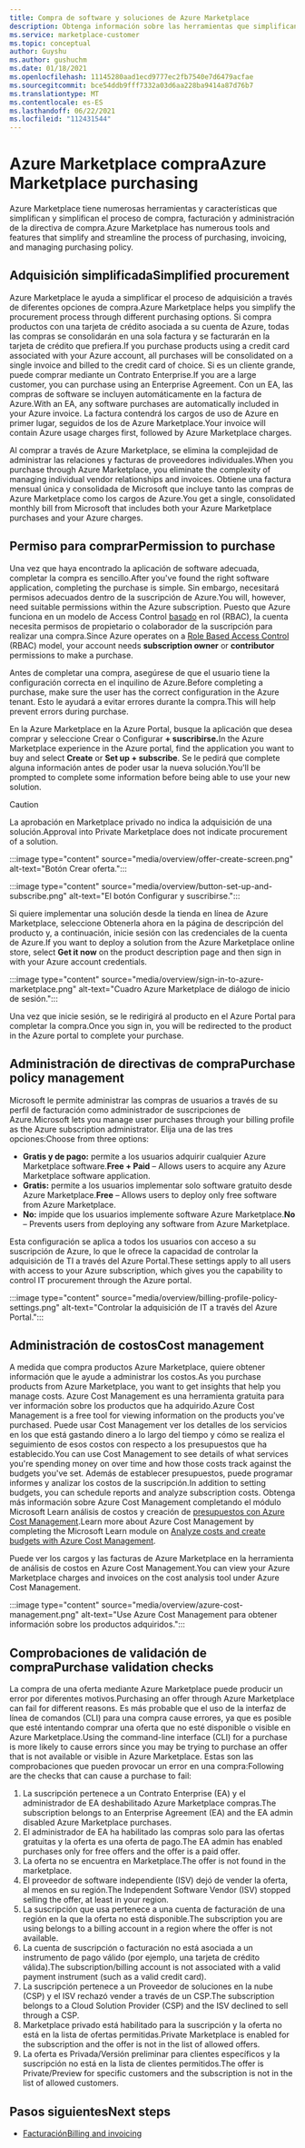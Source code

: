 ```yaml
---
title: Compra de software y soluciones de Azure Marketplace
description: Obtenga información sobre las herramientas que simplifican y simplifican las compras y la administración de software en Azure Marketplace.
ms.service: marketplace-customer
ms.topic: conceptual
author: Guyshu
ms.author: gushuchm
ms.date: 01/18/2021
ms.openlocfilehash: 11145280aad1ecd9777ec2fb7540e7d6479acfae
ms.sourcegitcommit: bce54ddb9fff7332a03d6aa228ba9414a87d76b7
ms.translationtype: MT
ms.contentlocale: es-ES
ms.lasthandoff: 06/22/2021
ms.locfileid: "112431544"
---
```

# <a name="azure-marketplace-purchasing"></a><span data-ttu-id="4e0d1-103">Azure Marketplace compra</span><span class="sxs-lookup"><span data-stu-id="4e0d1-103">Azure Marketplace purchasing</span></span>

<span data-ttu-id="4e0d1-104">Azure Marketplace tiene numerosas herramientas y características que simplifican y simplifican el proceso de compra, facturación y administración de la directiva de compra.</span><span class="sxs-lookup"><span data-stu-id="4e0d1-104">Azure Marketplace has numerous tools and features that simplify and streamline the process of purchasing, invoicing, and managing purchasing policy.</span></span>

## <a name="simplified-procurement"></a><span data-ttu-id="4e0d1-105">Adquisición simplificada</span><span class="sxs-lookup"><span data-stu-id="4e0d1-105">Simplified procurement</span></span>

<span data-ttu-id="4e0d1-106">Azure Marketplace le ayuda a simplificar el proceso de adquisición a través de diferentes opciones de compra.</span><span class="sxs-lookup"><span data-stu-id="4e0d1-106">Azure Marketplace helps you simplify the procurement process through different purchasing options.</span></span> <span data-ttu-id="4e0d1-107">Si compra productos con una tarjeta de crédito asociada a su cuenta de Azure, todas las compras se consolidarán en una sola factura y se facturarán en la tarjeta de crédito que prefiera.</span><span class="sxs-lookup"><span data-stu-id="4e0d1-107">If you purchase products using a credit card associated with your Azure account, all purchases will be consolidated on a single invoice and billed to the credit card of choice.</span></span> <span data-ttu-id="4e0d1-108">Si es un cliente grande, puede comprar mediante un Contrato Enterprise.</span><span class="sxs-lookup"><span data-stu-id="4e0d1-108">If you are a large customer, you can purchase using an Enterprise Agreement.</span></span> <span data-ttu-id="4e0d1-109">Con un EA, las compras de software se incluyen automáticamente en la factura de Azure.</span><span class="sxs-lookup"><span data-stu-id="4e0d1-109">With an EA, any software purchases are automatically included in your Azure invoice.</span></span> <span data-ttu-id="4e0d1-110">La factura contendrá los cargos de uso de Azure en primer lugar, seguidos de los de Azure Marketplace.</span><span class="sxs-lookup"><span data-stu-id="4e0d1-110">Your invoice will contain Azure usage charges first, followed by Azure Marketplace charges.</span></span>

<span data-ttu-id="4e0d1-111">Al comprar a través de Azure Marketplace, se elimina la complejidad de administrar las relaciones y facturas de proveedores individuales.</span><span class="sxs-lookup"><span data-stu-id="4e0d1-111">When you purchase through Azure Marketplace, you eliminate the complexity of managing individual vendor relationships and invoices.</span></span> <span data-ttu-id="4e0d1-112">Obtiene una factura mensual única y consolidada de Microsoft que incluye tanto las compras de Azure Marketplace como los cargos de Azure.</span><span class="sxs-lookup"><span data-stu-id="4e0d1-112">You get a single, consolidated monthly bill from Microsoft that includes both your Azure Marketplace purchases and your Azure charges.</span></span>

## <a name="permission-to-purchase"></a><span data-ttu-id="4e0d1-113">Permiso para comprar</span><span class="sxs-lookup"><span data-stu-id="4e0d1-113">Permission to purchase</span></span>

<span data-ttu-id="4e0d1-114">Una vez que haya encontrado la aplicación de software adecuada, completar la compra es sencillo.</span><span class="sxs-lookup"><span data-stu-id="4e0d1-114">After you've found the right software application, completing the purchase is simple.</span></span> <span data-ttu-id="4e0d1-115">Sin embargo, necesitará permisos adecuados dentro de la suscripción de Azure.</span><span class="sxs-lookup"><span data-stu-id="4e0d1-115">You will, however, need suitable permissions within the Azure subscription.</span></span> <span data-ttu-id="4e0d1-116">Puesto que Azure funciona en un modelo de Access Control [basado](/azure/role-based-access-control/overview) en  rol  (RBAC), la cuenta necesita permisos de propietario o colaborador de la suscripción para realizar una compra.</span><span class="sxs-lookup"><span data-stu-id="4e0d1-116">Since Azure operates on a [Role Based Access Control](/azure/role-based-access-control/overview) (RBAC) model, your account needs **subscription owner** or **contributor** permissions to make a purchase.</span></span>

<span data-ttu-id="4e0d1-117">Antes de completar una compra, asegúrese de que el usuario tiene la configuración correcta en el inquilino de Azure.</span><span class="sxs-lookup"><span data-stu-id="4e0d1-117">Before completing a purchase, make sure the user has the correct configuration in the Azure tenant.</span></span> <span data-ttu-id="4e0d1-118">Esto le ayudará a evitar errores durante la compra.</span><span class="sxs-lookup"><span data-stu-id="4e0d1-118">This will help prevent errors during purchase.</span></span>

<span data-ttu-id="4e0d1-119">En la Azure Marketplace en la Azure Portal, busque la aplicación que desea  comprar y seleccione Crear o Configurar **+ suscribirse.**</span><span class="sxs-lookup"><span data-stu-id="4e0d1-119">In the Azure Marketplace experience in the Azure portal, find the application you want to buy and select **Create** or **Set up + subscribe**.</span></span> <span data-ttu-id="4e0d1-120">Se le pedirá que complete alguna información antes de poder usar la nueva solución.</span><span class="sxs-lookup"><span data-stu-id="4e0d1-120">You'll be prompted to complete some information before being able to use your new solution.</span></span>

> [!CAUTION]
> <span data-ttu-id="4e0d1-121">La aprobación en Marketplace privado no indica la adquisición de una solución.</span><span class="sxs-lookup"><span data-stu-id="4e0d1-121">Approval into Private Marketplace does not indicate procurement of a solution.</span></span>

:::image type="content" source="media/overview/offer-create-screen.png" alt-text="Botón Crear oferta.":::

:::image type="content" source="media/overview/button-set-up-and-subscribe.png" alt-text="El botón Configurar y suscribirse.":::

<span data-ttu-id="4e0d1-124">Si quiere implementar una solución desde la tienda en  línea de Azure Marketplace, seleccione Obtenerla ahora en la página de descripción del producto y, a continuación, inicie sesión con las credenciales de la cuenta de Azure.</span><span class="sxs-lookup"><span data-stu-id="4e0d1-124">If you want to deploy a solution from the Azure Marketplace online store, select **Get it now** on the product description page and then sign in with your Azure account credentials.</span></span>

:::image type="content" source="media/overview/sign-in-to-azure-marketplace.png" alt-text="Cuadro Azure Marketplace de diálogo de inicio de sesión.":::

<span data-ttu-id="4e0d1-126">Una vez que inicie sesión, se le redirigirá al producto en el Azure Portal para completar la compra.</span><span class="sxs-lookup"><span data-stu-id="4e0d1-126">Once you sign in, you will be redirected to the product in the Azure portal to complete your purchase.</span></span>

## <a name="purchase-policy-management"></a><span data-ttu-id="4e0d1-127">Administración de directivas de compra</span><span class="sxs-lookup"><span data-stu-id="4e0d1-127">Purchase policy management</span></span>

<span data-ttu-id="4e0d1-128">Microsoft le permite administrar las compras de usuarios a través de su perfil de facturación como administrador de suscripciones de Azure.</span><span class="sxs-lookup"><span data-stu-id="4e0d1-128">Microsoft lets you manage user purchases through your billing profile as the Azure subscription administrator.</span></span> <span data-ttu-id="4e0d1-129">Elija una de las tres opciones:</span><span class="sxs-lookup"><span data-stu-id="4e0d1-129">Choose from three options:</span></span>

- <span data-ttu-id="4e0d1-130">**Gratis y de pago:** permite a los usuarios adquirir cualquier Azure Marketplace software.</span><span class="sxs-lookup"><span data-stu-id="4e0d1-130">**Free + Paid** – Allows users to acquire any Azure Marketplace software application.</span></span>
- <span data-ttu-id="4e0d1-131">**Gratis:** permite a los usuarios implementar solo software gratuito desde Azure Marketplace.</span><span class="sxs-lookup"><span data-stu-id="4e0d1-131">**Free** – Allows users to deploy only free software from Azure Marketplace.</span></span>
- <span data-ttu-id="4e0d1-132">**No:** impide que los usuarios implemente software Azure Marketplace.</span><span class="sxs-lookup"><span data-stu-id="4e0d1-132">**No** – Prevents users from deploying any software from Azure Marketplace.</span></span>

<span data-ttu-id="4e0d1-133">Esta configuración se aplica a todos los usuarios con acceso a su suscripción de Azure, lo que le ofrece la capacidad de controlar la adquisición de TI a través del Azure Portal.</span><span class="sxs-lookup"><span data-stu-id="4e0d1-133">These settings apply to all users with access to your Azure subscription, which gives you the capability to control IT procurement through the Azure portal.</span></span>

:::image type="content" source="media/overview/billing-profile-policy-settings.png" alt-text="Controlar la adquisición de IT a través del Azure Portal.":::

## <a name="cost-management"></a><span data-ttu-id="4e0d1-135">Administración de costos</span><span class="sxs-lookup"><span data-stu-id="4e0d1-135">Cost management</span></span>

<span data-ttu-id="4e0d1-136">A medida que compra productos Azure Marketplace, quiere obtener información que le ayude a administrar los costos.</span><span class="sxs-lookup"><span data-stu-id="4e0d1-136">As you purchase products from Azure Marketplace, you want to get insights that help you manage costs.</span></span> <span data-ttu-id="4e0d1-137">Azure Cost Management es una herramienta gratuita para ver información sobre los productos que ha adquirido.</span><span class="sxs-lookup"><span data-stu-id="4e0d1-137">Azure Cost Management is a free tool for viewing information on the products you've purchased.</span></span> <span data-ttu-id="4e0d1-138">Puede usar Cost Management ver los detalles de los servicios en los que está gastando dinero a lo largo del tiempo y cómo se realiza el seguimiento de esos costos con respecto a los presupuestos que ha establecido.</span><span class="sxs-lookup"><span data-stu-id="4e0d1-138">You can use Cost Management to see details of what services you're spending money on over time and how those costs track against the budgets you've set.</span></span> <span data-ttu-id="4e0d1-139">Además de establecer presupuestos, puede programar informes y analizar los costos de la suscripción.</span><span class="sxs-lookup"><span data-stu-id="4e0d1-139">In addition to setting budgets, you can schedule reports and analyze subscription costs.</span></span> <span data-ttu-id="4e0d1-140">Obtenga más información sobre Azure Cost Management completando el módulo Microsoft Learn análisis de costos y creación de [presupuestos con Azure Cost Management](/learn/modules/analyze-costs-create-budgets-azure-cost-management/).</span><span class="sxs-lookup"><span data-stu-id="4e0d1-140">Learn more about Azure Cost Management by completing the Microsoft Learn module on [Analyze costs and create budgets with Azure Cost Management](/learn/modules/analyze-costs-create-budgets-azure-cost-management/).</span></span>

<span data-ttu-id="4e0d1-141">Puede ver los cargos y las facturas de Azure Marketplace en la herramienta de análisis de costos en Azure Cost Management.</span><span class="sxs-lookup"><span data-stu-id="4e0d1-141">You can view your Azure Marketplace charges and invoices on the cost analysis tool under Azure Cost Management.</span></span>

:::image type="content" source="media/overview/azure-cost-management.png" alt-text="Use Azure Cost Management para obtener información sobre los productos adquiridos.":::

## <a name="purchase-validation-checks"></a><span data-ttu-id="4e0d1-143">Comprobaciones de validación de compra</span><span class="sxs-lookup"><span data-stu-id="4e0d1-143">Purchase validation checks</span></span>

<span data-ttu-id="4e0d1-144">La compra de una oferta mediante Azure Marketplace puede producir un error por diferentes motivos.</span><span class="sxs-lookup"><span data-stu-id="4e0d1-144">Purchasing an offer through Azure Marketplace can fail for different reasons.</span></span> <span data-ttu-id="4e0d1-145">Es más probable que el uso de la interfaz de línea de comandos (CLI) para una compra cause errores, ya que es posible que esté intentando comprar una oferta que no esté disponible o visible en Azure Marketplace.</span><span class="sxs-lookup"><span data-stu-id="4e0d1-145">Using the command-line interface (CLI) for a purchase is more likely to cause errors since you may be trying to purchase an offer that is not available or visible in Azure Marketplace.</span></span> <span data-ttu-id="4e0d1-146">Estas son las comprobaciones que pueden provocar un error en una compra:</span><span class="sxs-lookup"><span data-stu-id="4e0d1-146">Following are the checks that can cause a purchase to fail:</span></span>

1. <span data-ttu-id="4e0d1-147">La suscripción pertenece a un Contrato Enterprise (EA) y el administrador de EA deshabilitado Azure Marketplace compras.</span><span class="sxs-lookup"><span data-stu-id="4e0d1-147">The subscription belongs to an Enterprise Agreement (EA) and the EA admin disabled Azure Marketplace purchases.</span></span>
1. <span data-ttu-id="4e0d1-148">El administrador de EA ha habilitado las compras solo para las ofertas gratuitas y la oferta es una oferta de pago.</span><span class="sxs-lookup"><span data-stu-id="4e0d1-148">The EA admin has enabled purchases only for free offers and the offer is a paid offer.</span></span>
1. <span data-ttu-id="4e0d1-149">La oferta no se encuentra en Marketplace.</span><span class="sxs-lookup"><span data-stu-id="4e0d1-149">The offer is not found in the marketplace.</span></span>
1. <span data-ttu-id="4e0d1-150">El proveedor de software independiente (ISV) dejó de vender la oferta, al menos en su región.</span><span class="sxs-lookup"><span data-stu-id="4e0d1-150">The Independent Software Vendor (ISV) stopped selling the offer, at least in your region.</span></span>
1. <span data-ttu-id="4e0d1-151">La suscripción que usa pertenece a una cuenta de facturación de una región en la que la oferta no está disponible.</span><span class="sxs-lookup"><span data-stu-id="4e0d1-151">The subscription you are using belongs to a billing account in a region where the offer is not available.</span></span>
1. <span data-ttu-id="4e0d1-152">La cuenta de suscripción o facturación no está asociada a un instrumento de pago válido (por ejemplo, una tarjeta de crédito válida).</span><span class="sxs-lookup"><span data-stu-id="4e0d1-152">The subscription/billing account is not associated with a valid payment instrument (such as a valid credit card).</span></span>
1. <span data-ttu-id="4e0d1-153">La suscripción pertenece a un Proveedor de soluciones en la nube (CSP) y el ISV rechazó vender a través de un CSP.</span><span class="sxs-lookup"><span data-stu-id="4e0d1-153">The subscription belongs to a Cloud Solution Provider (CSP) and the ISV declined to sell through a CSP.</span></span>
1. <span data-ttu-id="4e0d1-154">Marketplace privado está habilitado para la suscripción y la oferta no está en la lista de ofertas permitidas.</span><span class="sxs-lookup"><span data-stu-id="4e0d1-154">Private Marketplace is enabled for the subscription and the offer is not in the list of allowed offers.</span></span>
1. <span data-ttu-id="4e0d1-155">La oferta es Privada/Versión preliminar para clientes específicos y la suscripción no está en la lista de clientes permitidos.</span><span class="sxs-lookup"><span data-stu-id="4e0d1-155">The offer is Private/Preview for specific customers and the subscription is not in the list of allowed customers.</span></span>

## <a name="next-steps"></a><span data-ttu-id="4e0d1-156">Pasos siguientes</span><span class="sxs-lookup"><span data-stu-id="4e0d1-156">Next steps</span></span>

- [<span data-ttu-id="4e0d1-157">Facturación</span><span class="sxs-lookup"><span data-stu-id="4e0d1-157">Billing and invoicing</span></span>](billing-invoicing.md)